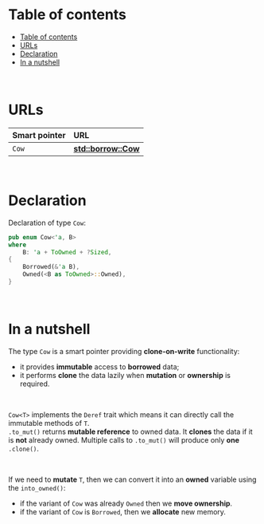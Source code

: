 # Table of contents
- [Table of contents](#table-of-contents)
- [URLs](#urls)
- [Declaration](#declaration)
- [In a nutshell](#in-a-nutshell)

<br>

# URLs
|Smart pointer|URL|
|:----|:------------|
|`Cow`|[**std::borrow::Cow**](https://doc.rust-lang.org/stable/std/borrow/enum.Cow.html)|

<br>

# Declaration
Declaration of type `Cow`:
```Rust
pub enum Cow<'a, B>
where
    B: 'a + ToOwned + ?Sized,
{
    Borrowed(&'a B),
    Owned(<B as ToOwned>::Owned),
}
```

<br>

# In a nutshell
The type `Cow` is a smart pointer providing **clone-on-write** functionality: 
- it provides **immutable** access to **borrowed** data;
- it performs **clone** the data lazily when **mutation** or **ownership** is required.

<br>

`Cow<T>` implements the `Deref` trait which means it can directly call the immutable methods of `T`.<br>
`.to_mut()` returns **mutable reference** to owned data. It **clones** the data if it is **not** already owned. Multiple calls to `.to_mut()` will produce only **one** `.clone()`.

<br>

If we need to **mutate** `T`, then we can convert it into an **owned** variable using the `into_owned()`:<br>
 - if the variant of `Cow` was already `Owned` then we **move ownership**.
 - if the variant of `Cow` is `Borrowed`, then we **allocate** new memory.
